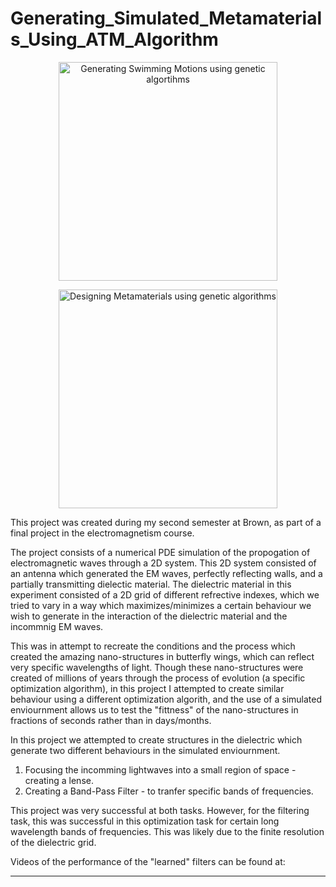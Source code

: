 
# Generating_Simulated_Metamaterials_Using_ATM_Algorithm







<p align="center">
    <img src=https://github.com/BjBodner/Portfolio/blob/master/Machine_Learning_and_Optimization_Projects/Images/Filtering_Picture.JPG width="350" title="Generating Swimming Motions using genetic algortihms">
    
<p align="center">
  <img src=https://github.com/BjBodner/Portfolio/blob/master/Machine_Learning_and_Optimization_Projects/Images/Focusing_Picture.JPG width="350" title="Designing Metamaterials using genetic algorithms">
</p>



This project was created during my second semester at Brown, as part of a final project in the electromagnetism course.

The project consists of a numerical PDE simulation of the propogation of electromagnetic waves through a 2D system.
This 2D system consisted of an antenna which generated the EM waves, perfectly reflecting walls,
and a partially transmitting dielectic material. The dielectric material in this experiment consisted of a 2D grid
of different refrective indexes, which we tried to vary in a way which maximizes/minimizes a certain behaviour 
we wish to generate in the interaction of the dielectric material and the incommnig EM waves.

This was in attempt to recreate the conditions and the process which created the amazing nano-structures
in butterfly wings, which can reflect very specific wavelengths of light. 
Though these nano-structures were created of millions of years through the process of evolution
 (a specific optimization algorithm), in this project I attempted to create similar behaviour 
using a different optimization algorith, and the use of a simulated enviournment allows us to test the "fittness"
of the nano-structures in fractions of seconds rather than in days/months.

In this project we attempted to create structures in the dielectric which generate two different 
behaviours in the simulated enviournment.
1. Focusing the incomming lightwaves into a small region of space - creating a lense.
2. Creating a Band-Pass Filter - to tranfer specific bands of frequencies.


This project was very successful at both tasks. However, for the filtering task, this was successful in this
optimization task for certain long wavelength bands of frequencies. This was likely due to the finite resolution
of the dielectric grid.

Videos of the performance of the "learned" filters can be found at:

_____


